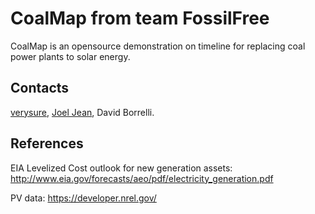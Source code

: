 CoalMap from team FossilFree
============================

CoalMap is an opensource demonstration on timeline for replacing coal power plants to solar energy.

Contacts
--------
[verysure](http://www.mit.edu/~tonyw/), [Joel Jean](http://www.joeljean.com/), David Borrelli.


References
----------
EIA Levelized Cost outlook for new generation assets: http://www.eia.gov/forecasts/aeo/pdf/electricity_generation.pdf

PV data: https://developer.nrel.gov/
